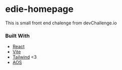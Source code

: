 # edie-homepage

This is small front end chalenge from devChallenge.io

### Built With

- [React](https://reactjs.org/)
- [Vite](https://vitejs.dev/)
- [Tailwind](https://tailwindcss.com/) <3
- [AOS](https://michalsnik.github.io/aos/)
